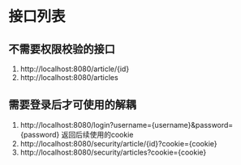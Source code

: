 # 接口列表

## 不需要权限校验的接口

1. http://localhost:8080/article/{id}
2. http://localhost:8080/articles

## 需要登录后才可使用的解耦

1. http://localhost:8080/login?username={username}&password={password} 返回后续使用的cookie
2. http://localhost:8080/security/article/{id}?cookie={cookie}
3. http://localhost:8080/security/articles?cookie={cookie}